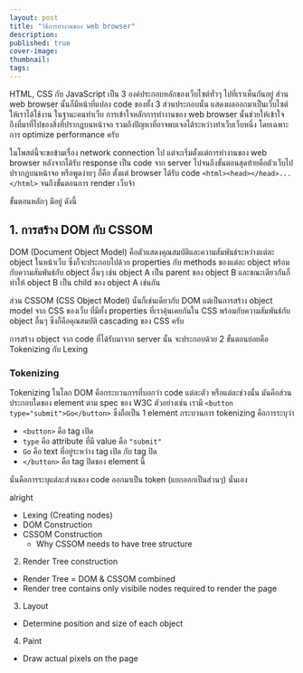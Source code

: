 ```yaml
---
layout: post
title: "วิธีการทำงานของ web browser"
description:
published: true
cover-image:
thumbnail:
tags:
---
```


HTML, CSS กับ JavaScript เป็น 3 องค์ประกอบหลักของเว็บไซต์ทั่วๆ ไปที่เราเห็นกันอยู่
ส่วน web browser นั้นก็มีหน้าที่แปลง code ของทั้ง 3 ส่วนประกอบนั้น แสดงผลออกมาเป็นเว็บไซต์ให้เราได้ใช้งาน
ในฐานะคนทำเว็บ การเข้าใจหลักการทำงานของ web browser นั้นช่วยให้เข้าใจถึงที่มาที่ไปของสิ่งที่ปรากฏบนหน้าจอ
รวมถึงปัญหาที่อาจพบเจอได้ระหว่างทำเว็บเว็บหนึ่ง โดยเฉพาะการ optimize performance ครับ

ในโพสต์นี้จะขอข้ามเรื่อง network connection ไป แต่จะเริ่มตั้งแต่การทำงานของ web browser
หลังจากได้รับ response เป็น code จาก server ไปจนถึงขั้นตอนสุดท้ายคือตัวเว็บไปปรากฏบนหน้าจอ
หรือพูดง่ายๆ ก็คือ ตั้งแต่ browser ได้รับ code `<html><head></head>...</html>` จนถึงขั้นตอนการ render เว็บจ้า

ขั้นตอนหลักๆ มีอยู่ ดังนี้

## 1. การสร้าง DOM กับ CSSOM

DOM (Document Object Model) คือตัวแสดงคุณสมบัติและความสัมพันธ์ระหว่างแต่ละ object ในหน้าเว็บ
ซึ่งก็จะประกอบไปด้วย properties กับ methods ของแต่ละ object พร้อมกับความสัมพันธ์กับ object อื่นๆ
เช่น object A เป็น parent ของ object B และขณะเดียวกันก็ทำให้ object B เป็น child ของ object A เช่นกัน

ส่วน CSSOM (CSS Object Model) นั้นก็เช่นเดียวกับ DOM แต่เป็นการสร้าง object model จาก CSS ของเว็บ
ที่มีทั้ง properties ที่เราคุ้นเคยกันใน CSS พร้อมกับความสัมพันธ์กับ object อื่นๆ ซึ่งก็คือคุณสมบัติ cascading ของ CSS ครับ

การสร้าง object จาก code ที่ได้รับมาจาก server นั้น จะประกอบด้วย 2 ขั้นตอนย่อยคือ Tokenizing กับ Lexing

### Tokenizing

Tokenizing ในโลก DOM คือกระบวนการที่บอกว่า code แต่ละตัว หรือแต่ละช่วงนั้น มันคือส่วนประกอบใดของ element ตาม spec ของ W3C
ตัวอย่างเช่น เรามี `<button type="submit">Go</button>` ซึ่งถือเป็น 1 element กระบวนการ tokenizing คือการระบุว่า

  * `<button>` คือ tag เปิด
  * `type` คือ attribute ที่มี value คือ `"submit"`
  * `Go` คือ text ที่อยู่ระหว่าง tag เปิด กับ tag ปิด
  * `</button>` คือ tag ปิดของ element นี้

นั่นคือการระบุแต่ละส่วนของ code ออกมาเป็น token (แยกออกเป็นส่วนๆ) นั่นเอง

alright

  - Lexing (Creating nodes)
  - DOM Construction
  - CSSOM Construction
    - Why CSSOM needs to have tree structure
2. Render Tree construction
  - Render Tree = DOM & CSSOM combined
  - Render tree contains only visibile nodes required to render the page
3. Layout
  - Determine position and size of each object
4. Paint
  - Draw actual pixels on the page
